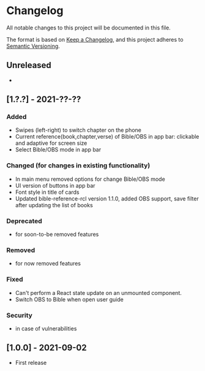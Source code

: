 # Changelog
All notable changes to this project will be documented in this file.

The format is based on [Keep a Changelog](https://keepachangelog.com/en/1.0.0/),
and this project adheres to [Semantic Versioning](https://semver.org/spec/v2.0.0.html).

## Unreleased

-

## [1.?.?] - 2021-??-??


### Added

- Swipes (left-right) to switch chapter on the phone
- Current reference(book,chapter,verse) of Bible/OBS in app bar: clickable and adaptive for screen size
- Select Bible/OBS mode in app bar


### Changed (for changes in existing functionality)

- In main menu removed options for change Bible/OBS mode
- UI version of buttons in app bar
- Font style in title of cards
- Updated bible-reference-rcl version 1.1.0, added OBS support, save filter after updating the list of books

### Deprecated
-  for soon-to-be removed features

### Removed
- for now removed features

### Fixed
- Can't perform a React state update on an unmounted component.
- Switch OBS to Bible when open user guide

### Security
- in case of vulnerabilities

## [1.0.0] - 2021-09-02

- First release
